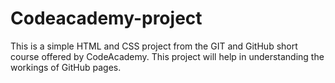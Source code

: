 # Codeacademy-project
This is a simple HTML and CSS project from the GIT and GitHub short course offered by CodeAcademy. This project will help in understanding the workings of GitHub pages.
